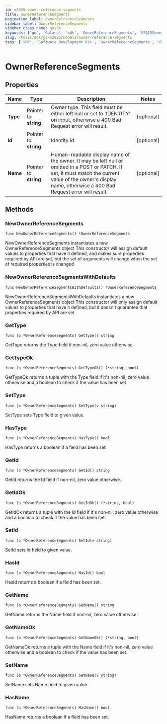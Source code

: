 ```yaml
---
id: v2025-owner-reference-segments
title: OwnerReferenceSegments
pagination_label: OwnerReferenceSegments
sidebar_label: OwnerReferenceSegments
sidebar_class_name: gosdk
keywords: ['go', 'Golang', 'sdk', 'OwnerReferenceSegments', 'V2025OwnerReferenceSegments'] 
slug: /tools/sdk/go/v2025/models/owner-reference-segments
tags: ['SDK', 'Software Development Kit', 'OwnerReferenceSegments', 'V2025OwnerReferenceSegments']
---
```


# OwnerReferenceSegments

## Properties

Name | Type | Description | Notes
------------ | ------------- | ------------- | -------------
**Type** | Pointer to **string** | Owner type. This field must be either left null or set to 'IDENTITY' on input, otherwise a 400 Bad Request error will result. | [optional] 
**Id** | Pointer to **string** | Identity id | [optional] 
**Name** | Pointer to **string** | Human-readable display name of the owner. It may be left null or omitted in a POST or PATCH. If set, it must match the current value of the owner's display name, otherwise a 400 Bad Request error will result. | [optional] 

## Methods

### NewOwnerReferenceSegments

`func NewOwnerReferenceSegments() *OwnerReferenceSegments`

NewOwnerReferenceSegments instantiates a new OwnerReferenceSegments object
This constructor will assign default values to properties that have it defined,
and makes sure properties required by API are set, but the set of arguments
will change when the set of required properties is changed

### NewOwnerReferenceSegmentsWithDefaults

`func NewOwnerReferenceSegmentsWithDefaults() *OwnerReferenceSegments`

NewOwnerReferenceSegmentsWithDefaults instantiates a new OwnerReferenceSegments object
This constructor will only assign default values to properties that have it defined,
but it doesn't guarantee that properties required by API are set

### GetType

`func (o *OwnerReferenceSegments) GetType() string`

GetType returns the Type field if non-nil, zero value otherwise.

### GetTypeOk

`func (o *OwnerReferenceSegments) GetTypeOk() (*string, bool)`

GetTypeOk returns a tuple with the Type field if it's non-nil, zero value otherwise
and a boolean to check if the value has been set.

### SetType

`func (o *OwnerReferenceSegments) SetType(v string)`

SetType sets Type field to given value.

### HasType

`func (o *OwnerReferenceSegments) HasType() bool`

HasType returns a boolean if a field has been set.

### GetId

`func (o *OwnerReferenceSegments) GetId() string`

GetId returns the Id field if non-nil, zero value otherwise.

### GetIdOk

`func (o *OwnerReferenceSegments) GetIdOk() (*string, bool)`

GetIdOk returns a tuple with the Id field if it's non-nil, zero value otherwise
and a boolean to check if the value has been set.

### SetId

`func (o *OwnerReferenceSegments) SetId(v string)`

SetId sets Id field to given value.

### HasId

`func (o *OwnerReferenceSegments) HasId() bool`

HasId returns a boolean if a field has been set.

### GetName

`func (o *OwnerReferenceSegments) GetName() string`

GetName returns the Name field if non-nil, zero value otherwise.

### GetNameOk

`func (o *OwnerReferenceSegments) GetNameOk() (*string, bool)`

GetNameOk returns a tuple with the Name field if it's non-nil, zero value otherwise
and a boolean to check if the value has been set.

### SetName

`func (o *OwnerReferenceSegments) SetName(v string)`

SetName sets Name field to given value.

### HasName

`func (o *OwnerReferenceSegments) HasName() bool`

HasName returns a boolean if a field has been set.


